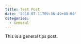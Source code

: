 ```yaml
---
title: Test Post
date: '2018-07-11T09:36:49+08:00'
categories:
  - General
---
```

This is a general tips post.
